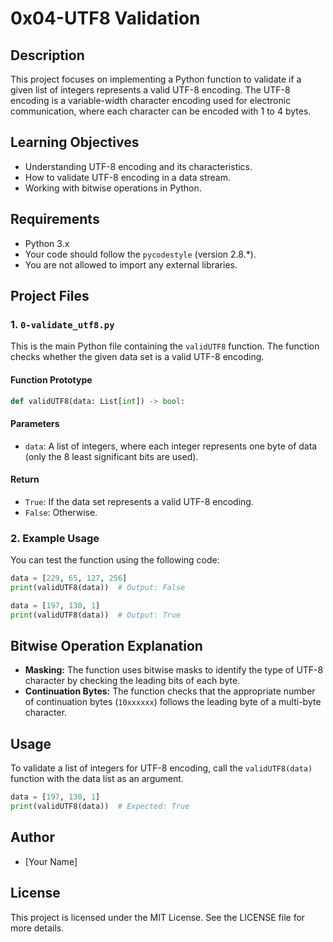 # 0x04-UTF8 Validation

## Description

This project focuses on implementing a Python function to validate if a given list of integers represents a valid UTF-8 encoding. The UTF-8 encoding is a variable-width character encoding used for electronic communication, where each character can be encoded with 1 to 4 bytes.

## Learning Objectives

- Understanding UTF-8 encoding and its characteristics.
- How to validate UTF-8 encoding in a data stream.
- Working with bitwise operations in Python.

## Requirements

- Python 3.x
- Your code should follow the `pycodestyle` (version 2.8.*).
- You are not allowed to import any external libraries.

## Project Files

### 1. `0-validate_utf8.py`

This is the main Python file containing the `validUTF8` function. The function checks whether the given data set is a valid UTF-8 encoding.

#### Function Prototype

```python
def validUTF8(data: List[int]) -> bool:
```

#### Parameters
- `data`: A list of integers, where each integer represents one byte of data (only the 8 least significant bits are used).

#### Return
- `True`: If the data set represents a valid UTF-8 encoding.
- `False`: Otherwise.

### 2. Example Usage

You can test the function using the following code:

```python
data = [229, 65, 127, 256]
print(validUTF8(data))  # Output: False

data = [197, 130, 1]
print(validUTF8(data))  # Output: True
```

## Bitwise Operation Explanation

- **Masking:** The function uses bitwise masks to identify the type of UTF-8 character by checking the leading bits of each byte.
- **Continuation Bytes:** The function checks that the appropriate number of continuation bytes (`10xxxxxx`) follows the leading byte of a multi-byte character.

## Usage

To validate a list of integers for UTF-8 encoding, call the `validUTF8(data)` function with the data list as an argument.

```python
data = [197, 130, 1]
print(validUTF8(data))  # Expected: True
```

## Author

- [Your Name]

## License

This project is licensed under the MIT License. See the LICENSE file for more details.